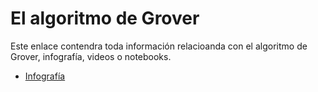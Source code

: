 # El algoritmo de Grover
Este enlace contendra toda información relacioanda con el algoritmo de Grover, infografía, videos o notebooks.

<ul>
  <li>
    <a href="grover.pdf"> Infografía </a>
  </li>
</ul>
